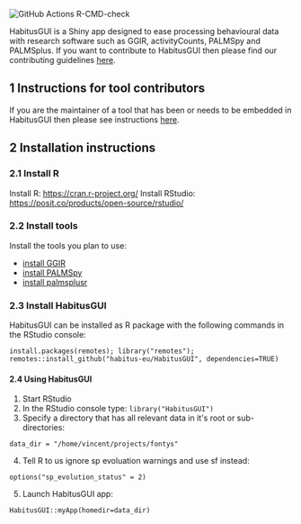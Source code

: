 ![GitHub Actions R-CMD-check](https://github.com/habitus-eu/HabitusGUI/workflows/R-CMD-check-full/badge.svg)

HabitusGUI is a Shiny app designed to ease processing behavioural data with research software such as GGIR, activityCounts, PALMSpy and PALMSplus. If you want to contribute to HabitusGUI then please find our contributing guidelines [here](https://github.com/wadpac/GGIR/blob/master/CONTRIBUTING.md).

## 1 Instructions for tool contributors

If you are the maintainer of a tool that has been or needs to be embedded in HabitusGUI then please see instructions   [here](https://github.com/habitus-eu/HabitusGUI/blob/main/INSTRUCTIONS_TOOL_MAINTAINERS.md).

## 2 Installation instructions

### 2.1 Install R

Install R: https://cran.r-project.org/
Install RStudio: https://posit.co/products/open-source/rstudio/

### 2.2 Install tools

Install the tools you plan to use:
- [install GGIR](https://cran.r-project.org/web/packages/GGIR/vignettes/GGIR.html#2_Setting_up_your_work_environment)
- [install PALMSpy](https://github.com/emolinaro/PALMSpy#readme)
- [install palmsplusr](https://github.com/TheTS/palmsplusr)

### 2.3 Install HabitusGUI

HabitusGUI can be installed as R package with the following commands in the RStudio console:

```
install.packages(remotes); library("remotes"); remotes::install_github("habitus-eu/HabitusGUI", dependencies=TRUE)
```

#### 2.4 Using HabitusGUI

1. Start RStudio
2. In the RStudio console type: `library("HabitusGUI")`
3. Specify a directory that has all relevant data in it's root or sub-directories:

`data_dir = "/home/vincent/projects/fontys"`

4. Tell R to us ignore sp evoluation warnings and use sf instead:

`options("sp_evolution_status" = 2)`

5. Launch HabitusGUI app:

`HabitusGUI::myApp(homedir=data_dir)`

